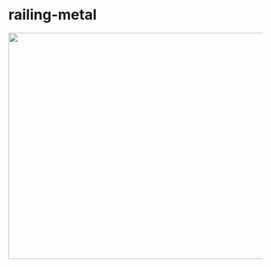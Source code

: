 # railing-metal

<img src="https://github.com/mesutsala/grasshopper-3D/blob/main/roof-type-1/roof-type-1.jpg" width="700" height="450">
